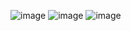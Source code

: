 ![image](https://github.com/usernamecristian/usernamecristian/assets/151636208/7f6e032b-8572-4e04-9219-78b6001367a5)
![image](https://github.com/usernamecristian/usernamecristian/assets/151636208/126e8670-1e49-4754-b3ea-28469d3d4e0a)
![image](https://github.com/usernamecristian/usernamecristian/assets/151636208/e686858f-d616-44f4-89dc-6c9dd19648c1)

